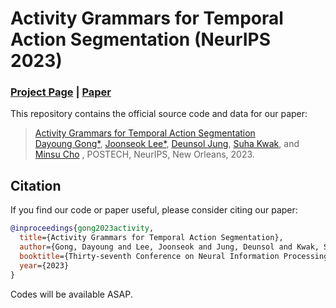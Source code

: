 # Activity Grammars for Temporal Action Segmentation (NeurIPS 2023)
### [Project Page](http://cvlab.postech.ac.kr/research/KARI/) | [Paper](https://openreview.net/forum?id=oOXZ5JEjPb)
This repository contains the official source code and data for our paper:

> [Activity Grammars for Temporal Action Segmentation](https://openreview.net/forum?id=oOXZ5JEjPb)  
> [Dayoung Gong*](https://gongda0e.github.io/),
> [Joonseok Lee*](https://scholar.google.com/citations?user=ZXcSl7cAAAAJ&hl=ko),
> [Deunsol Jung](https://hesedjds.github.io/),
> [Suha Kwak](https://suhakwak.github.io/), and
> [Minsu Cho](http://cvlab.postech.ac.kr/~mcho/)
> , POSTECH,
> NeurIPS, New Orleans, 2023.

## Citation
If you find our code or paper useful, please consider citing our paper:
```BibTeX
@inproceedings{gong2023activity,
  title={Activity Grammars for Temporal Action Segmentation},
  author={Gong, Dayoung and Lee, Joonseok and Jung, Deunsol and Kwak, Suha and Cho, Minsu},
  booktitle={Thirty-seventh Conference on Neural Information Processing Systems},
  year={2023}
}
```

Codes will be available ASAP.
